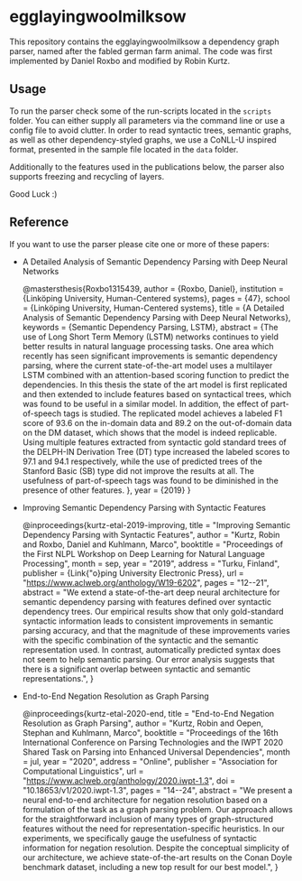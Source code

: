 # egglayingwoolmilksow

This repository contains the egglayingwoolmilksow a dependency graph parser,
named after the fabled german farm animal.
The code was first implemented by Daniel Roxbo and modified by Robin Kurtz.

## Usage

To run the parser check some of the run-scripts located in the `scripts` folder.
You can either supply all parameters via the command line or use a config file
to avoid clutter.
In order to read syntactic trees, semantic graphs, as well as other
dependency-styled graphs, we use a CoNLL-U inspired format, presented in the
sample file located in the `data` folder.

Additionally to the features used in the publications below, the parser also
supports freezing and recycling of layers.

Good Luck :)

## Reference

If you want to use the parser please cite one or more of these papers:

- A Detailed Analysis of Semantic Dependency Parsing with Deep Neural Networks

    @mastersthesis{Roxbo1315439,
       author = {Roxbo, Daniel},
       institution = {Linköping University, Human-Centered systems},
       pages = {47},
       school = {Linköping University, Human-Centered systems},
       title = {A Detailed Analysis of Semantic Dependency Parsing with Deep Neural Networks},
       keywords = {Semantic Dependency Parsing, LSTM},
       abstract = {The use of Long Short Term Memory (LSTM) networks continues to yield better results in natural language processing tasks. One area which recently has seen significant improvements is semantic dependency parsing, where the current state-of-the-art model uses a multilayer LSTM combined with an attention-based scoring function to predict the dependencies. In this thesis the state of the art model is first replicated and then extended to include features based on syntactical trees, which was found to be useful in a similar model. In addition, the effect of part-of-speech tags is studied. The replicated model achieves a labeled F1 score of 93.6 on the in-domain data and 89.2 on the out-of-domain data on the DM dataset, which shows that the model is indeed replicable. Using multiple features extracted from syntactic gold standard trees of the DELPH-IN Derivation Tree (DT) type increased the labeled scores to 97.1 and 94.1 respectively, while the use of predicted trees of the Stanford Basic (SB) type did not improve the results at all. The usefulness of part-of-speech tags was found to be diminished in the presence of other features. },
       year = {2019}
    }
- Improving Semantic Dependency Parsing with Syntactic Features

    @inproceedings{kurtz-etal-2019-improving,
        title = "Improving Semantic Dependency Parsing with Syntactic Features",
        author = "Kurtz, Robin  and
          Roxbo, Daniel  and
          Kuhlmann, Marco",
        booktitle = "Proceedings of the First NLPL Workshop on Deep Learning for Natural Language Processing",
        month = sep,
        year = "2019",
        address = "Turku, Finland",
        publisher = {Link{\"o}ping University Electronic Press},
        url = "https://www.aclweb.org/anthology/W19-6202",
        pages = "12--21",
        abstract = "We extend a state-of-the-art deep neural architecture for semantic dependency parsing with features defined over syntactic dependency trees. Our empirical results show that only gold-standard syntactic information leads to consistent improvements in semantic parsing accuracy, and that the magnitude of these improvements varies with the specific combination of the syntactic and the semantic representation used. In contrast, automatically predicted syntax does not seem to help semantic parsing. Our error analysis suggests that there is a significant overlap between syntactic and semantic representations.",
    }
- End-to-End Negation Resolution as Graph Parsing

    @inproceedings{kurtz-etal-2020-end,
        title = "End-to-End Negation Resolution as Graph Parsing",
        author = "Kurtz, Robin  and
          Oepen, Stephan  and
          Kuhlmann, Marco",
        booktitle = "Proceedings of the 16th International Conference on Parsing Technologies and the IWPT 2020 Shared Task on Parsing into Enhanced Universal Dependencies",
        month = jul,
        year = "2020",
        address = "Online",
        publisher = "Association for Computational Linguistics",
        url = "https://www.aclweb.org/anthology/2020.iwpt-1.3",
        doi = "10.18653/v1/2020.iwpt-1.3",
        pages = "14--24",
        abstract = "We present a neural end-to-end architecture for negation resolution based on a formulation of the task as a graph parsing problem. Our approach allows for the straightforward inclusion of many types of graph-structured features without the need for representation-specific heuristics. In our experiments, we specifically gauge the usefulness of syntactic information for negation resolution. Despite the conceptual simplicity of our architecture, we achieve state-of-the-art results on the Conan Doyle benchmark dataset, including a new top result for our best model.",
    }
